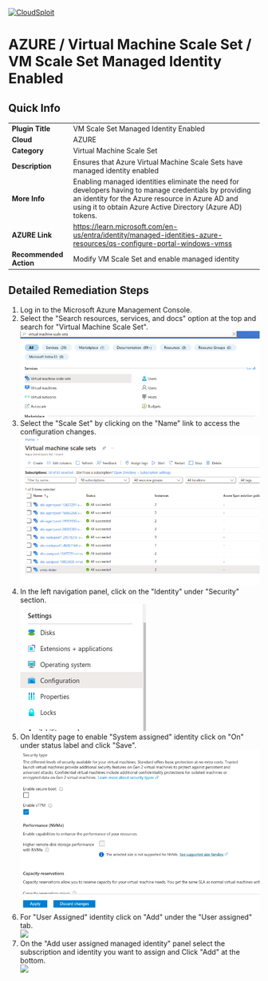 [![CloudSploit](https://cloudsploit.com/img/logo-new-big-text-100.png "CloudSploit")](https://cloudsploit.com)

# AZURE / Virtual Machine Scale Set / VM Scale Set Managed Identity Enabled

## Quick Info

| | |
|-|-|
| **Plugin Title** | VM Scale Set Managed Identity Enabled |
| **Cloud** | AZURE |
| **Category** | Virtual Machine Scale Set |
| **Description** | Ensures that Azure Virtual Machine Scale Sets have managed identity enabled |
| **More Info** | Enabling managed identities eliminate the need for developers having to manage credentials by providing an identity for the Azure resource in Azure AD and using it to obtain Azure Active Directory (Azure AD) tokens. |
| **AZURE Link** | https://learn.microsoft.com/en-us/entra/identity/managed-identities-azure-resources/qs-configure-portal-windows-vmss |
| **Recommended Action** | Modify VM Scale Set and enable managed identity |

## Detailed Remediation Steps

1. Log in to the Microsoft Azure Management Console.
2. Select the "Search resources, services, and docs" option at the top and search for "Virtual Machine Scale Set". </br> <img src="/resources/azure/virtualmachinescaleset/scale-set-vtpm-enabled/step2.png"/>
3. Select the "Scale Set" by clicking on the "Name" link to access the configuration changes. </br> <img src="/resources/azure/virtualmachinescaleset/scale-set-vtpm-enabled/step3.png"/>
4. In the left navigation panel, click on the "Identity" under "Security" section.</br> <img src="/resources/azure/virtualmachinescaleset/scale-set-vtpm-enabled/step4.png"/>
5. On Identity page to enable "System assigned" identity click on "On" under status label and click "Save".  </br> <img src="/resources/azure/virtualmachinescaleset/scale-set-vtpm-enabled/step5.png"/>
6. For "User Assigned" identity click on "Add" under the "User assigned" tab.</br> <img src="/resources/azure/virtualmachinescaleset/scale-set-vtpm-enabled/step6.png"/>
7. On the  "Add user assigned managed identity" panel select the subscription and identity you want to assign and Click "Add" at the bottom.
</br> <img src="/resources/azure/virtualmachinescaleset/scale-set-vtpm-enabled/step7.png"/>
